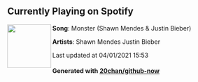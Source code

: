 ## Currently Playing on Spotify

[<img align="left" width="100" src="https://i.scdn.co/image/ab67616d00001e0212e57573cbc551c187a96107">](https://open.spotify.com/album/3yVVL2EYLp8g7gT08VvYKy)

**Song**: Monster (Shawn Mendes & Justin Bieber)

**Artists**: Shawn Mendes Justin Bieber

Last updated at 04/01/2021 15:53

#### Generated with [20chan/github-now](https://github.com/20chan/github-now)
